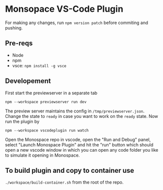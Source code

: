 # Monsopace VS-Code Plugin

For making any changes, run `npm version patch` before commiting and pushing.

## Pre-reqs

- Node
- npm
- vsce: `npm install -g vsce`

## Developement

First start the previewserver in a separate tab

```
npm --workspace previewserver run dev
```

The preview server maintains the config in `/tmp/previewserver.json`. Change the state to `ready` in case you want to work on the `ready` state.
Now run the plugin by

```
npm --workspace vscodeplugin run watch
```

Open the Monospace repo in vscode, open the "Run and Debug" panel, select "Launch Monospace Plugin" and hit the "run" button which should open a new
vscode window in which you can open any code folder you like to simulate it opening in Monospace.

## To build plugin and copy to container use

`./workspace/build-container.sh` from the root of the repo.
